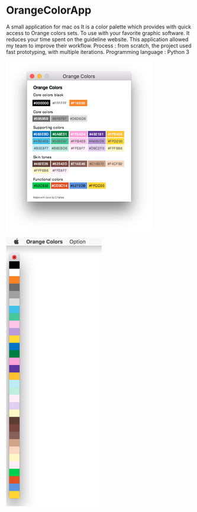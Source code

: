 # OrangeColorApp
A small application for mac os It is a color palette which provides with quick access to Orange colors sets. To use with your favorite graphic software. It reduces your time spent on the guideline website. This application allowed my team to improve their workflow. Process : from scratch, the project used fast prototyping, with multiple iterations. 
Programming language : Python 3

![alt text](https://github.com/Charles-Froment/OrangeColorApp/blob/master/ColorManager%20-%209.png)


![alt text](https://github.com/Charles-Froment/OrangeColorApp/blob/master/ColorManager%20-%206.png)
